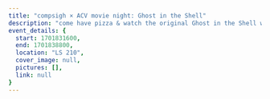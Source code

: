```yaml
---
title: "compsigh × ACV movie night: Ghost in the Shell"
description: "come have pizza & watch the original Ghost in the Shell with us and our friends at ACV!"
event_details: {
  start: 1701831600,
  end: 1701838800,
  location: "LS 210",
  cover_image: null,
  pictures: [],
  link: null
}
---
```

